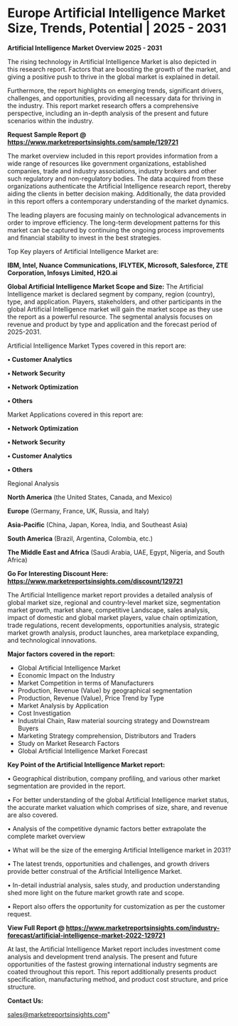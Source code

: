 # Europe Artificial Intelligence Market Size, Trends, Potential | 2025 - 2031

<Strong> Artificial Intelligence Market Overview 2025 - 2031</strong>

The rising technology in Artificial Intelligence Market is also depicted in this research report. Factors that are boosting the growth of the market, and giving a positive push to thrive in the global market is explained in detail.

Furthermore, the report highlights on emerging trends, significant drivers, challenges, and opportunities, providing all necessary data for thriving in the industry. This report market research offers a comprehensive perspective, including an in-depth analysis of the present and future scenarios within the industry.

<strong>Request Sample Report @ <a href=https://www.marketreportsinsights.com/sample/129721>https://www.marketreportsinsights.com/sample/129721</a></strong>

The market overview included in this report provides information from a wide range of resources like government organizations, established companies, trade and industry associations, industry brokers and other such regulatory and non-regulatory bodies. The data acquired from these organizations authenticate the Artificial Intelligence research report, thereby aiding the clients in better decision making. Additionally, the data provided in this report offers a contemporary understanding of the market dynamics.

The leading players are focusing mainly on technological advancements in order to improve efficiency. The long-term development patterns for this market can be captured by continuing the ongoing process improvements and financial stability to invest in the best strategies.

Top Key players of Artificial Intelligence Market are:

<strong>IBM, Intel, Nuance Communications, IFLYTEK, Microsoft, Salesforce, ZTE Corporation, Infosys Limited, H2O.ai</strong>

<strong><b>Global Artificial Intelligence Market Scope and Size:</b></strong>
The Artificial Intelligence market is declared segment by company, region (country), type, and application. Players, stakeholders, and other participants in the global Artificial Intelligence market will gain the market scope as they use the report as a powerful resource. The segmental analysis focuses on revenue and product by type and application and the forecast period of 2025-2031.

Artificial Intelligence Market Types covered in this report are:

<strong>• Customer Analytics

• Network Security

• Network Optimization

• Others</strong>

Market Applications covered in this report are:

<strong>• Network Optimization

• Network Security

• Customer Analytics

• Others</strong> 

Regional Analysis

<strong>North America</strong> (the United States, Canada, and Mexico)

<strong>Europe</strong> (Germany, France, UK, Russia, and Italy)

<strong>Asia-Pacific</strong> (China, Japan, Korea, India, and Southeast Asia)

<strong>South America</strong> (Brazil, Argentina, Colombia, etc.)

<strong>The Middle East and Africa</strong> (Saudi Arabia, UAE, Egypt, Nigeria, and South Africa)

<strong>Go For Interesting Discount Here: <a href=https://www.marketreportsinsights.com/discount/129721>https://www.marketreportsinsights.com/discount/129721</a></strong>

The Artificial Intelligence market report provides a detailed analysis of global market size, regional and country-level market size, segmentation market growth, market share, competitive Landscape, sales analysis, impact of domestic and global market players, value chain optimization, trade regulations, recent developments, opportunities analysis, strategic market growth analysis, product launches, area marketplace expanding, and technological innovations.

<strong><b>Major factors covered in the report:</b></strong>
<ul>
  <li>Global Artificial Intelligence Market </li>
  <li>Economic Impact on the Industry</li>
  <li>Market Competition in terms of Manufacturers</li>
  <li>Production, Revenue (Value) by geographical segmentation</li>
  <li>Production, Revenue (Value), Price Trend by Type</li>
  <li>Market Analysis by Application</li>
  <li>Cost Investigation</li>
  <li>Industrial Chain, Raw material sourcing strategy and Downstream Buyers</li>
  <li>Marketing Strategy comprehension, Distributors and Traders</li>
  <li>Study on Market Research Factors</li>
  <li>Global Artificial Intelligence Market Forecast</li>
</ul>

<strong><b>Key Point of the Artificial Intelligence Market report:</b></strong>

• Geographical distribution, company profiling, and various other market segmentation are provided in the report.

• For better understanding of the global Artificial Intelligence market status, the accurate market valuation which comprises of size, share, and revenue are also covered.

• Analysis of the competitive dynamic factors better extrapolate the complete market overview

• What will be the size of the emerging Artificial Intelligence market in 2031?

• The latest trends, opportunities and challenges, and growth drivers provide better construal of the Artificial Intelligence Market.

• In-detail industrial analysis, sales study, and production understanding shed more light on the future market growth rate and scope.

• Report also offers the opportunity for customization as per the customer request.

<strong><b>View Full Report @ <a href=https://www.marketreportsinsights.com/industry-forecast/artificial-intelligence-market-2022-129721>https://www.marketreportsinsights.com/industry-forecast/artificial-intelligence-market-2022-129721</a></b></strong>


At last, the Artificial Intelligence Market report includes investment come analysis and development trend analysis. The present and future opportunities of the fastest growing international industry segments are coated throughout this report. This report additionally presents product specification, manufacturing method, and product cost structure, and price structure.

<strong>Contact Us:</strong>

sales@marketreportsinsights.com"
